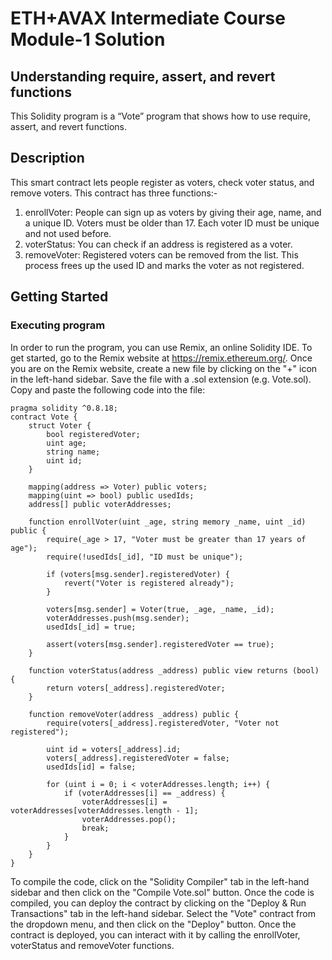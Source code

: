# ETH+AVAX Intermediate Course Module-1 Solution
## Understanding require, assert, and revert functions
This Solidity program is a “Vote” program that shows how to use require, assert, and revert functions.
## Description
This smart contract lets people register as voters, check voter status, and remove voters.
This contract has three functions:-
1. enrollVoter: People can sign up as voters by giving their age, name, and a unique ID. Voters must be older than 17. Each voter ID must be unique and not used before.
2. voterStatus: You can check if an address is registered as a voter.
3. removeVoter: Registered voters can be removed from the list. This process frees up the used ID and marks the voter as not registered.
## Getting Started
### Executing program
In order to run the program, you can use Remix, an online Solidity IDE. To get started, go to the Remix website at https://remix.ethereum.org/. Once you are on the Remix website, create a new file by clicking on the "+" icon in the left-hand sidebar. Save the file with a .sol extension (e.g. Vote.sol). Copy and paste the following code into the file:

```  
pragma solidity ^0.8.18;
contract Vote {
    struct Voter {
        bool registeredVoter;
        uint age;
        string name;
        uint id; 
    }

    mapping(address => Voter) public voters;
    mapping(uint => bool) public usedIds; 
    address[] public voterAddresses; 

    function enrollVoter(uint _age, string memory _name, uint _id) public {
        require(_age > 17, "Voter must be greater than 17 years of age");
        require(!usedIds[_id], "ID must be unique");

        if (voters[msg.sender].registeredVoter) {
            revert("Voter is registered already");
        }

        voters[msg.sender] = Voter(true, _age, _name, _id);
        voterAddresses.push(msg.sender); 
        usedIds[_id] = true; 

        assert(voters[msg.sender].registeredVoter == true);
    }

    function voterStatus(address _address) public view returns (bool) {
        return voters[_address].registeredVoter;
    }

    function removeVoter(address _address) public {
        require(voters[_address].registeredVoter, "Voter not registered");

        uint id = voters[_address].id;
        voters[_address].registeredVoter = false;
        usedIds[id] = false; 

        for (uint i = 0; i < voterAddresses.length; i++) {
            if (voterAddresses[i] == _address) {
                voterAddresses[i] = voterAddresses[voterAddresses.length - 1];
                voterAddresses.pop();
                break;
            }
        }
    }
}
```  

To compile the code, click on the "Solidity Compiler" tab in the left-hand sidebar and then click on the "Compile Vote.sol" button. Once the code is compiled, you can deploy the contract by clicking on the "Deploy & Run Transactions" tab in the left-hand sidebar. Select the "Vote" contract from the dropdown menu, and then click on the "Deploy" button. Once the contract is deployed, you can interact with it by calling the enrollVoter, voterStatus and removeVoter functions.
